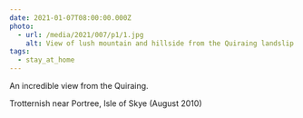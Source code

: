 ```yaml
---
date: 2021-01-07T08:00:00.000Z
photo:
  - url: /media/2021/007/p1/1.jpg
    alt: View of lush mountain and hillside from the Quiraing landslip.
tags:
  - stay_at_home
---
```


An incredible view from the Quiraing.

Trotternish near Portree, Isle of Skye (August 2010)
